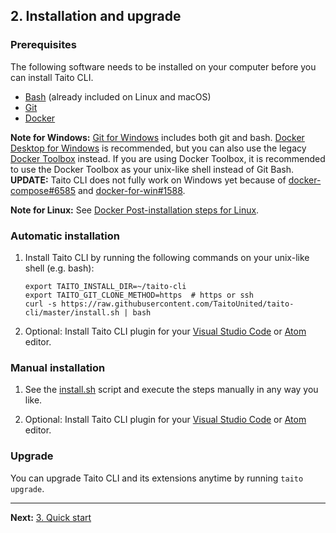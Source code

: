 ## 2. Installation and upgrade

### Prerequisites

The following software needs to be installed on your computer before you can install Taito CLI.

- [Bash](<https://en.wikipedia.org/wiki/Bash_(Unix_shell)>) (already included on Linux and macOS)
- [Git](https://git-scm.com/)
- [Docker](https://docs.docker.com/install/)

**Note for Windows:** [Git for Windows](https://gitforwindows.org/) includes both git and bash. [Docker Desktop for Windows](https://docs.docker.com/docker-for-windows/) is recommended, but you can also use the legacy [Docker Toolbox](https://docs.docker.com/toolbox/overview/) instead. If you are using Docker Toolbox, it is recommended to use the Docker Toolbox as your unix-like shell instead of Git Bash. **UPDATE:** Taito CLI does not fully work on Windows yet because of [docker-compose#6585](https://github.com/docker/compose/issues/6585) and [docker-for-win#1588](https://github.com/docker/for-win/issues/1588).

**Note for Linux:** See [Docker Post-installation steps for Linux](https://docs.docker.com/install/linux/linux-postinstall/).

### Automatic installation

1. Install Taito CLI by running the following commands on your unix-like shell (e.g. bash):

    ```shell
    export TAITO_INSTALL_DIR=~/taito-cli
    export TAITO_GIT_CLONE_METHOD=https  # https or ssh
    curl -s https://raw.githubusercontent.com/TaitoUnited/taito-cli/master/install.sh | bash
    ```

2. Optional: Install Taito CLI plugin for your [Visual Studio Code](https://github.com/TaitoUnited/TODO/) or [Atom](https://atom.io/packages/atom-taito-cli) editor.

### Manual installation

1. See the [install.sh](https://github.com/TaitoUnited/taito-cli/blob/master/install.sh) script and execute the steps manually in any way you like.

2. Optional: Install Taito CLI plugin for your [Visual Studio Code](https://github.com/TaitoUnited/TODO/) or [Atom](https://atom.io/packages/atom-taito-cli) editor.

### Upgrade

You can upgrade Taito CLI and its extensions anytime by running `taito upgrade`.

---

**Next:** [3. Quick start](/docs/03-quick-start)
